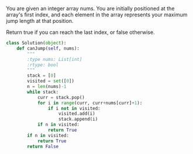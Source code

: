 You are given an integer array nums. You are initially positioned at the array's first index, and each element in the array represents your maximum jump length at that position.

Return true if you can reach the last index, or false otherwise.

```Python
class Solution(object):
    def canJump(self, nums):
        """
        :type nums: List[int]
        :rtype: bool
        """
        stack = [0]
        visited = set([0])
        n = len(nums)-1
        while stack:
            curr = stack.pop()
            for i in range(curr, curr+nums[curr]+1):
                if i not in visited:
                    visited.add(i)
                    stack.append(i)
            if n in visited:
                return True
        if n in visited:
            return True
        return False
```
